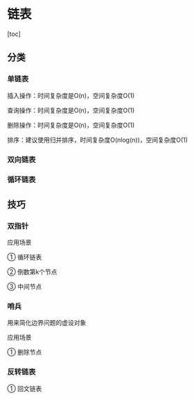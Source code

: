 # 链表

[toc]

## 分类

### 单链表

插入操作：时间复杂度是O(n)，空间复杂度O(1)

查询操作：时间复杂度是O(n)，空间复杂度O(1)

删除操作：时间复杂度是O(n)，空间复杂度O(1)

排序：建议使用归并排序，时间复杂度O(nlog(n))，空间复杂度O(1)

### 双向链表

### 循环链表

## 技巧

### 双指针

应用场景

① 循环链表

② 倒数第k个节点

③ 中间节点

### 哨兵

用来简化边界问题的虚设对象

应用场景

① 删除节点

### 反转链表

① 回文链表